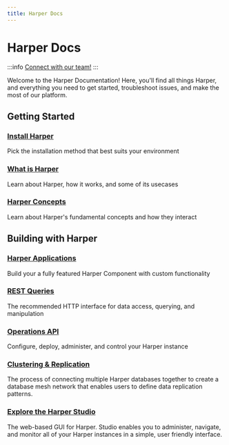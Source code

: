 ```yaml
---
title: Harper Docs
---
```


# Harper Docs

:::info
[Connect with our team!](https://www.harpersystems.dev/contact)
:::

Welcome to the Harper Documentation! Here, you'll find all things Harper, and everything you need to get started, troubleshoot issues, and make the most of our platform.

## Getting Started

<div style={{display: 'grid', gridTemplateColumns: 'repeat(auto-fit, minmax(250px, 1fr))', gap: '1rem', margin: '2rem 0'}}>
  <div style={{border: '1px solid #e0e0e0', borderRadius: '8px', padding: '1.5rem', transition: 'box-shadow 0.2s'}}>
    <h3 style={{marginTop: '0'}}>
      <a href="/docs/getting-started/install-harper" style={{textDecoration: 'none', color: 'inherit'}}>
        Install Harper
      </a>
    </h3>
    <p style={{marginBottom: '0', color: '#666'}}>
      Pick the installation method that best suits your environment
    </p>
  </div>
  <div style={{border: '1px solid #e0e0e0', borderRadius: '8px', padding: '1.5rem', transition: 'box-shadow 0.2s'}}>
    <h3 style={{marginTop: '0'}}>
      <a href="/docs/getting-started/what-is-harper" style={{textDecoration: 'none', color: 'inherit'}}>
        What is Harper
      </a>
    </h3>
    <p style={{marginBottom: '0', color: '#666'}}>
      Learn about Harper, how it works, and some of its usecases
    </p>
  </div>
  <div style={{border: '1px solid #e0e0e0', borderRadius: '8px', padding: '1.5rem', transition: 'box-shadow 0.2s'}}>
    <h3 style={{marginTop: '0'}}>
      <a href="/docs/getting-started/harper-concepts" style={{textDecoration: 'none', color: 'inherit'}}>
        Harper Concepts
      </a>
    </h3>
    <p style={{marginBottom: '0', color: '#666'}}>
      Learn about Harper's fundamental concepts and how they interact
    </p>
  </div>
</div>

## Building with Harper

<div style={{display: 'grid', gridTemplateColumns: 'repeat(auto-fit, minmax(250px, 1fr))', gap: '1rem', margin: '2rem 0'}}>
  <div style={{border: '1px solid #e0e0e0', borderRadius: '8px', padding: '1.5rem', transition: 'box-shadow 0.2s'}}>
    <h3 style={{marginTop: '0'}}>
      <a href="/docs/developers/applications/" style={{textDecoration: 'none', color: 'inherit'}}>
        Harper Applications
      </a>
    </h3>
    <p style={{marginBottom: '0', color: '#666'}}>
      Build your a fully featured Harper Component with custom functionality
    </p>
  </div>
  <div style={{border: '1px solid #e0e0e0', borderRadius: '8px', padding: '1.5rem', transition: 'box-shadow 0.2s'}}>
    <h3 style={{marginTop: '0'}}>
      <a href="/docs/developers/rest" style={{textDecoration: 'none', color: 'inherit'}}>
        REST Queries
      </a>
    </h3>
    <p style={{marginBottom: '0', color: '#666'}}>
      The recommended HTTP interface for data access, querying, and manipulation
    </p>
  </div>
  <div style={{border: '1px solid #e0e0e0', borderRadius: '8px', padding: '1.5rem', transition: 'box-shadow 0.2s'}}>
    <h3 style={{marginTop: '0'}}>
      <a href="/docs/developers/operations-api/" style={{textDecoration: 'none', color: 'inherit'}}>
        Operations API
      </a>
    </h3>
    <p style={{marginBottom: '0', color: '#666'}}>
      Configure, deploy, administer, and control your Harper instance
    </p>
  </div>
</div>

<div style={{display: 'grid', gridTemplateColumns: 'repeat(auto-fit, minmax(250px, 1fr))', gap: '1rem', margin: '2rem 0'}}>
  <div style={{border: '1px solid #e0e0e0', borderRadius: '8px', padding: '1.5rem', transition: 'box-shadow 0.2s'}}>
    <h3 style={{marginTop: '0'}}>
      <a href="/docs/developers/replication/" style={{textDecoration: 'none', color: 'inherit'}}>
        Clustering &#x26; Replication
      </a>
    </h3>
    <p style={{marginBottom: '0', color: '#666'}}>
      The process of connecting multiple Harper databases together to create a database mesh network that enables users to define data replication patterns.
    </p>
  </div>
  <div style={{border: '1px solid #e0e0e0', borderRadius: '8px', padding: '1.5rem', transition: 'box-shadow 0.2s'}}>
    <h3 style={{marginTop: '0'}}>
      <a href="/docs/administration/harper-studio/" style={{textDecoration: 'none', color: 'inherit'}}>
        Explore the Harper Studio
      </a>
    </h3>
    <p style={{marginBottom: '0', color: '#666'}}>
      The web-based GUI for Harper. Studio enables you to administer, navigate, and monitor all of your Harper instances in a simple, user friendly interface.
    </p>
  </div>
</div>
